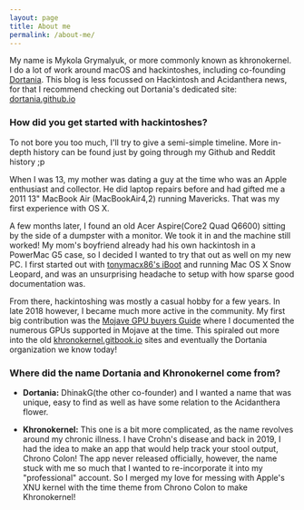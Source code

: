 ```yaml
---
layout: page
title: About me
permalink: /about-me/
---
```


My name is Mykola Grymalyuk, or more commonly known as khronokernel. I do a lot of work around macOS and hackintoshes, including co-founding [Dortania](https://dortania.github.io/). This blog is less focussed on Hackintosh and Acidanthera news, for that I recommend checking out Dortania's dedicated site: [dortania.github.io](https://dortania.github.io)

### How did you get started with hackintoshes?

To not bore you too much, I'll try to give a semi-simple timeline. More in-depth history can be found just by going through my Github and Reddit history ;p

When I was 13, my mother was dating a guy at the time who was an Apple enthusiast and collector. He did laptop repairs before and had gifted me a 2011 13" MacBook Air (MacBookAir4,2) running Mavericks. That was my first experience with OS X.

A few months later, I found an old Acer Aspire(Core2 Quad Q6600) sitting by the side of a dumpster with a monitor. We took it in and the machine still worked! My mom's boyfriend already had his own hackintosh in a PowerMac G5 case, so I decided I wanted to try that out as well on my new PC. I first started out with [tonymacx86's iBoot](https://www.tonymacx86.com/resources/iboot-3-3-0.38/) and running Mac OS X Snow Leopard, and was an unsurprising headache to setup with how sparse good documentation was.

From there, hackintoshing was mostly a casual hobby for a few years. In late 2018 however, I became much more active in the community. My first big contribution was the [Mojave GPU buyers Guide](https://www.reddit.com/r/hackintosh/comments/b91vf5/mojave_gpu_buyers_guide/) where I documented the numerous GPUs supported in Mojave at the time. This spiraled out more into the old [khronokernel.gitbook.io](https://khronokernel-1.gitbook.io/getting-started-with-opencore/) sites and eventually the Dortania organization we know today!

### Where did the name Dortania and Khronokernel come from?


* **Dortania:** DhinakG(the other co-founder) and I wanted a name that was unique, easy to find as well as have some relation to the Acidanthera flower.

* **Khronokernel:** This one is a bit more complicated, as the name revolves around my chronic illness. I have Crohn's disease and back in 2019, I had the idea to make an app that would help track your stool output, Chrono Colon! The app never released officially, however, the name stuck with me so much that I wanted to re-incorporate it into my "professional" account. So I merged my love for messing with Apple's XNU kernel with the time theme from Chrono Colon to make Khronokernel!